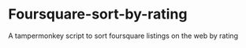 Foursquare-sort-by-rating
=========================

A tampermonkey script to sort foursquare listings on the web by rating
